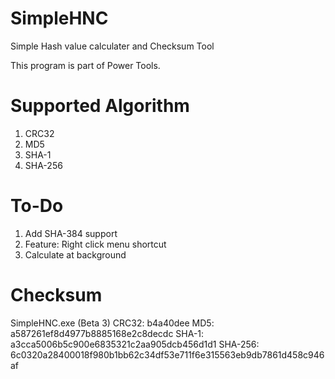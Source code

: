 # SimpleHNC
Simple Hash value calculater and Checksum Tool

This program is part of Power Tools.

# Supported Algorithm
1. CRC32
2. MD5
3. SHA-1
4. SHA-256

# To-Do
1. Add SHA-384 support
2. Feature: Right click menu shortcut
3. Calculate at background

# Checksum
SimpleHNC.exe (Beta 3)
CRC32: b4a40dee
MD5: a587261ef8d4977b8885168e2c8decdc
SHA-1: a3cca5006b5c900e6835321c2aa905dcb456d1d1
SHA-256: 6c0320a28400018f980b1bb62c34df53e711f6e315563eb9db7861d458c946af
